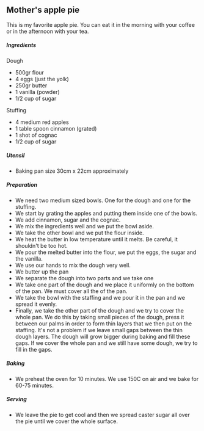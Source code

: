 ## Mother's apple pie

This is my favorite apple pie. You can eat it in the morning with your coffee or in the afternoon with your tea.

##### Ingredients
Dough
* 500gr flour
* 4 eggs (just the yolk)
* 250gr butter
* 1 vanilla (powder)
* 1/2 cup of sugar

Stuffing
* 4 medium red apples
* 1 table spoon cinnamon (grated)
* 1 shot of cognac
* 1/2 cup of sugar

##### Utensil
* Baking pan size 30cm x 22cm approximately

##### Preparation
* We need two medium sized bowls. One for the dough and one for the stuffing.
* We start by grating the apples and putting them inside one of the bowls.
* We add cinnamon, sugar and the cognac.
* We mix the ingredients well and we put the bowl aside.
* We take the other bowl and we put the flour inside.
* We heat the butter in low temperature until it melts. Be careful, it shouldn't be too hot.
* We pour the melted butter into the flour, we put the eggs, the sugar and the vanilla.
* We use our hands to mix the dough very well.
* We butter up the pan
* We separate the dough into two parts and we take one
* We take one part of the dough and we place it uniformly on the bottom of the pan. We must cover all the of the pan.
* We take the bowl with the staffing and we pour it in the pan and we spread it evenly.
* Finally, we take the other part of the dough and we try to cover the whole pan. We do this by taking small pieces of the dough, press it between our palms in order to form thin layers that we then put on the staffing. It's not a problem if we leave small gaps between the thin dough layers. The dough will grow bigger during baking and fill these gaps. If we cover the whole pan and we still have some dough, we try to fill in the gaps.

##### Baking
* We preheat the oven for 10 minutes. We use 150C on air and we bake for 60-75 minutes.

##### Serving
* We leave the pie to get cool and then we spread caster sugar all over the pie until we cover the whole surface.
